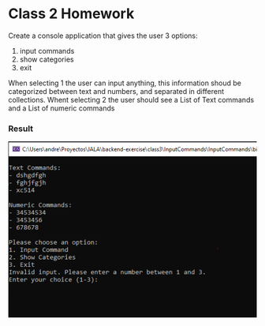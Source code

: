 # Class 2 Homework

Create a console application that gives the user 3 options:
1. input commands
2. show categories
3. exit

When selecting 1 the user can input anything, this information shoud be categorized between text and numbers, and separated in different collections.
Whent selecting 2 the user should see a List of Text commands and a List of numeric commands

### Result

![Alt text](image.png)